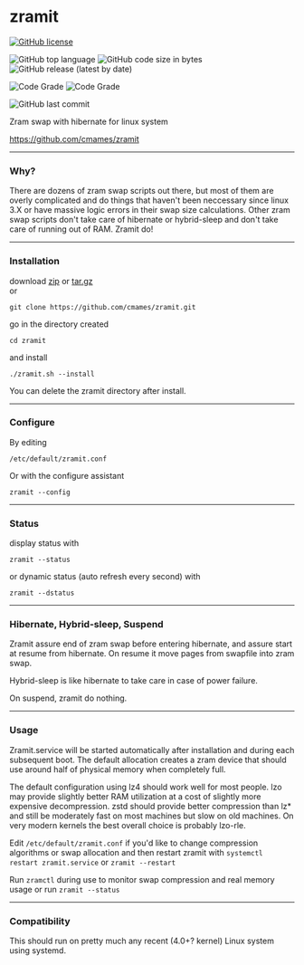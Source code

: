 # zramit
[![GitHub license](https://img.shields.io/github/license/cmames/zramit)](https://github.com/cmames/zramit/blob/main/LICENSE)

![GitHub top language](https://img.shields.io/github/languages/top/cmames/zramit)
![GitHub code size in bytes](https://img.shields.io/github/languages/code-size/cmames/zramit)
![GitHub release (latest by date)](https://img.shields.io/github/v/release/cmames/zramit)

![Code Grade](https://www.code-inspector.com/project/18173/score/svg)
![Code Grade](https://www.code-inspector.com/project/18173/status/svg)

![GitHub last commit](https://img.shields.io/github/last-commit/cmames/zramit)

Zram swap with hibernate for linux system

<a href="https://github.com/cmames/zramit">https://github.com/cmames/zramit</a>

---
### Why?

There are dozens of zram swap scripts out there, but most of them are overly
complicated and do things that haven't been neccessary since linux 3.X or have
massive logic errors in their swap size calculations.
Other zram swap scripts don't take care of hibernate or hybrid-sleep and don't
take care of running out of RAM. Zramit do!

---
### Installation

download <a href="https://github.com/cmames/zramit/archive/V2.0.zip">zip</a> or 
<a href="https://github.com/cmames/zramit/archive/V2.0.tar.gz">tar.gz</a><br>
or
```
git clone https://github.com/cmames/zramit.git
```
go in the directory created
```
cd zramit
```
and install
```
./zramit.sh --install
```
You can delete the zramit directory after install.

---
### Configure

By editing
```
/etc/default/zramit.conf
```

Or with the configure assistant
```
zramit --config
```
---
### Status

display status with
```
zramit --status
```

or dynamic status (auto refresh every second) with
```
zramit --dstatus
```

---
### Hibernate, Hybrid-sleep, Suspend

Zramit assure end of zram swap before entering hibernate, and assure start at
resume from hibernate. On resume it move pages from swapfile into zram swap.

Hybrid-sleep is like hibernate to take care in case of power failure.

On suspend, zramit do nothing.

---
### Usage

Zramit.service will be started automatically after installation and during
each subsequent boot. The default allocation creates a zram device that should
use around half of physical memory when completely full.

The default configuration using lz4 should work well for most people. lzo may
provide slightly better RAM utilization at a cost of slightly more expensive
decompression. zstd should provide better compression than lz* and still be
moderately fast on most machines but slow on old machines. On very modern
kernels the best overall choice is probably lzo-rle.

Edit `/etc/default/zramit.conf` if you'd like to change compression algorithms
or swap allocation and then restart zramit with
`systemctl restart zramit.service`
or
`zramit --restart`

Run `zramctl` during use to monitor swap compression and real memory usage or run `zramit --status`

---
### Compatibility

This should run on pretty much any recent (4.0+? kernel) Linux system using
systemd.
